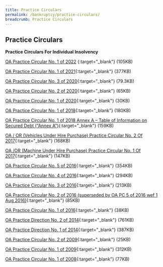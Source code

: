 ```yaml
---
title: Practice Circulars
permalink: /bankruptcy/practice-circulars/
breadcrumb: Practice Circulars
---
```

Practice Circulars
---

**Practice Circulars For Individual Insolvency**

[OA Practice Circular No. 1 of 2022](/files/(160623)%20oa%20pc%20no%201%20of%202022%20and%20or%20pc%20no%202%20of%202022.pdf) {:target="_blank"} (105KB)

[OA Practice Circular No. 1 of 2021](/files/OAPracticeCircularNo.1of2021.pdf){:target="_blank"} (377KB)

[OA Practice Circular No. 3 of 2020](/files/OAPC3of2020.pdf){:target="_blank"} (79.3KB)

[OA Practice Circular No. 2 of 2020](/files/OAPC2of2020.pdf){:target="_blank"} (65KB)

[OA Practice Circular No. 1 of 2020](/files/OAORPC1of2020.pdf){:target="_blank"} (30KB)

[OA Practice Circular No. 1 of 2018](/files/OAPracticeCircularNo1of2018.pdf){:target="_blank"} (180KB)

[OA Practice Circular No. 1 of 2018 Annex A – Table of Information on Secured Debt (“Annex A”)](/files/AnnexA-TableofInformationonSecuredDebt.pdf){:target="_blank"} (159KB)

[OA / OR (Vehicles Under Hire Purchase) Practice Circular No. 2 Of 2017](/files/PracticeCircularNo2of2017.pdf){:target="_blank"} (168KB)

[OA /OR (Machine Under Hire Purchase) Practice Circular No. 1 Of 2017](/files/PracticeCircular1of2017.pdf){:target="_blank"} (147KB)  

[OA Practice Circular No. 5 of 2016](/files/OAPC5of2016.pdf){:target="_blank"} (354KB)

[OA Practice Circular No. 4 of 2016](/files/PracticeCircular4of2016.pdf){:target="_blank"} (294KB)

[OA Practice Circular No. 3 of 2016](/files/PracticeCircular3of2016.pdf){:target="_blank"} (213KB)

[OA Practice Circular No. 2 of 2016 (superseded by OA PC 5 of 2016 wef 1 Aug 2016)](/files/OAPC2of2016.pdf){:target="_blank"} (85KB)

[OA Practice Circular No. 1 of 2016](/files/OAPC1of2016.pdf){:target="_blank"} (38KB)

[OA Practice Direction No. 2 of 2014](/files/OAPracticeDirectionNo2of2014.pdf){:target="_blank"} (761KB)

[OA Practice Direction No. 1 of 2014](/files/OAPracticeDirectionNo1of2014.pdf){:target="_blank"} (387KB)

[OA Practice Circular No. 2 of 2009](/files/linkclicka4f5.pdf){:target="_blank"} (25KB)

[OA Practice Circular No. 1 of 2009](/files/linkclick157c.pdf){:target="_blank"} (312KB)

[OA Practice Circular No. 1 of 2008](/files/linkclick717a.pdf){:target="_blank"} (77KB)